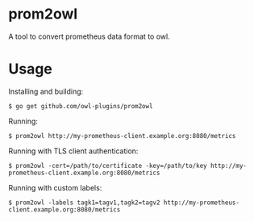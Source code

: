 prom2owl
=========

A tool to convert prometheus data format to owl.

# Usage

Installing and building:

    $ go get github.com/owl-plugins/prom2owl

Running:

    $ prom2owl http://my-prometheus-client.example.org:8080/metrics

Running with TLS client authentication:

    $ prom2owl -cert=/path/to/certificate -key=/path/to/key http://my-prometheus-client.example.org:8080/metrics

Running with custom labels:

    $ prom2owl -labels tagk1=tagv1,tagk2=tagv2 http://my-prometheus-client.example.org:8080/metrics
